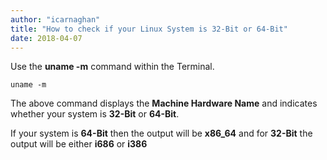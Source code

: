 ```yaml
---
author: "icarnaghan"
title: "How to check if your Linux System is 32-Bit or 64-Bit"
date: 2018-04-07
---
```


Use the **uname -m** command within the Terminal.

```
uname -m
```

The above command displays the **Machine Hardware Name** and indicates whether your system is **32-Bit** or **64-Bit**.

If your system is **64-Bit** then the output will be **x86\_64** and for **32-Bit** the output will be either **i686** or **i386**
